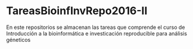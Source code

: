 # TareasBioinfInvRepo2016-II
En este repositorios se almacenan las tareas que comprende el curso de Introducción a la bioinformática e investicación reproducible para análisis géneticos
